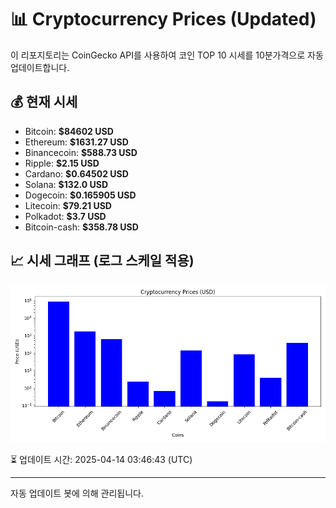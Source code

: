 
# 📊 Cryptocurrency Prices (Updated)

이 리포지토리는 CoinGecko API를 사용하여 코인 TOP 10 시세를 10분가격으로 자동 업데이트합니다.

## 💰 현재 시세
- Bitcoin: **$84602 USD**
- Ethereum: **$1631.27 USD**
- Binancecoin: **$588.73 USD**
- Ripple: **$2.15 USD**
- Cardano: **$0.64502 USD**
- Solana: **$132.0 USD**
- Dogecoin: **$0.165905 USD**
- Litecoin: **$79.21 USD**
- Polkadot: **$3.7 USD**
- Bitcoin-cash: **$358.78 USD**

## 📈 시세 그래프 (로그 스케일 적용)
![Crypto Prices](crypto_prices.png)

⏳ 업데이트 시간: 2025-04-14 03:46:43 (UTC)

---
자동 업데이트 봇에 의해 관리됩니다.
